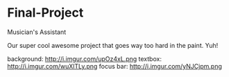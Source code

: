 Final-Project
=============

Musician's Assistant


Our super cool awesome project that goes way too hard in the paint. Yuh!

background: http://i.imgur.com/upOz4xL.png
textbox: http://i.imgur.com/wuXlTLy.png
focus bar: http://i.imgur.com/yNJCjpm.png
